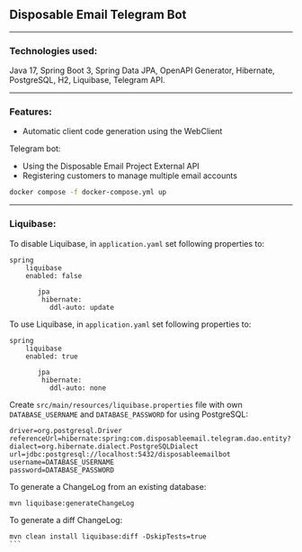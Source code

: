 ## Disposable Email Telegram Bot

___
### Technologies used:
Java 17, Spring Boot 3, Spring Data JPA, OpenAPI Generator, Hibernate, PostgreSQL, H2, Liquibase, Telegram API.

___
### Features:
- Automatic client code generation using the WebClient

Telegram bot:
- Using the Disposable Email Project External API
- Registering customers to manage multiple email accounts

```bash
docker compose -f docker-compose.yml up
```

___
### Liquibase:
To disable Liquibase, in `application.yaml` set following properties to:
```
spring
    liquibase
    enabled: false
    
       jpa
        hibernate:
          ddl-auto: update
```
To use Liquibase, in `application.yaml` set following properties to:
```
spring
    liquibase
    enabled: true
    
       jpa
        hibernate:
          ddl-auto: none
```

Create `src/main/resources/liquibase.properties` file with own `DATABASE_USERNAME` and `DATABASE_PASSWORD` for using PostgreSQL:

```
driver=org.postgresql.Driver
referenceUrl=hibernate:spring:com.disposableemail.telegram.dao.entity?dialect=org.hibernate.dialect.PostgreSQLDialect
url=jdbc:postgresql://localhost:5432/disposableemailbot
username=DATABASE_USERNAME
password=DATABASE_PASSWORD
```

To generate a ChangeLog from an existing database:
```
mvn liquibase:generateChangeLog
```

To generate a diff ChangeLog:
````
mvn clean install liquibase:diff -DskipTests=true
```